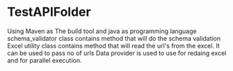# TestAPIFolder
Using Maven as The build tool and java as programming language
schema_validator class contains method that will do the schema validation
Excel utility class contains method that will read the url's from the excel. It can be used to pass no of urls
Data provider is used to use for redaing excel and for parallel execution.



